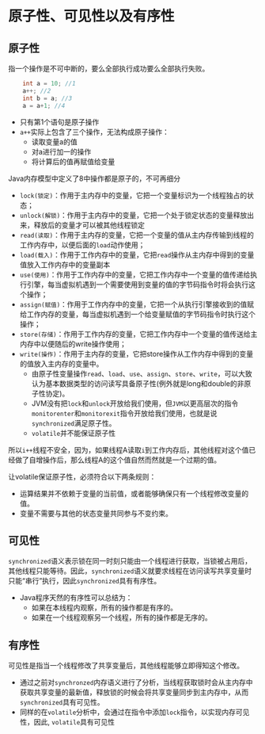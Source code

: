# 原子性、可见性以及有序性

## 原子性

指一个操作是不可中断的，要么全部执行成功要么全部执行失败。

```java
    int a = 10; //1
    a++; //2
    int b = a; //3
    a = a+1; //4
```

* 只有第1个语句是原子操作
* `a++`实际上包含了三个操作，无法构成原子操作：
  * 读取变量a的值
  * 对a进行加一的操作
  * 将计算后的值再赋值给变量

Java内存模型中定义了8中操作都是原子的，不可再细分

* `lock(锁定)`：作用于主内存中的变量，它把一个变量标识为一个线程独占的状态；
* `unlock(解锁)`：作用于主内存中的变量，它把一个处于锁定状态的变量释放出来，释放后的变量才可以被其他线程锁定
* `read(读取)`：作用于主内存的变量，它把一个变量的值从主内存传输到线程的工作内存中，以便后面的`load`动作使用；
* `load(载入)`：作用于工作内存中的变量，它把`read`操作从主内存中得到的变量值放入工作内存中的变量副本
* `use(使用)`：作用于工作内存中的变量，它把工作内存中一个变量的值传递给执行引擎，每当虚拟机遇到一个需要使用到变量的值的字节码指令时将会执行这个操作；
* `assign(赋值)`：作用于工作内存中的变量，它把一个从执行引擎接收到的值赋给工作内存的变量，每当虚拟机遇到一个给变量赋值的字节码指令时执行这个操作；
* `store(存储)`：作用于工作内存的变量，它把工作内存中一个变量的值传送给主内存中以便随后的write操作使用；
* `write(操作)`：作用于主内存的变量，它把store操作从工作内存中得到的变量的值放入主内存的变量中。
  * 由原子性变量操作`read`、`load`、`use`、`assign`、`store`、`write`，可以大致认为基本数据类型的访问读写具备原子性\(例外就是long和double的非原子性协定\)。
  * JVM没有把`lock`和`unlock`开放给我们使用，但`JVM`以更高层次的指令`monitorenter`和`monitorexit`指令开放给我们使用，也就是说`synchronized`满足原子性。
  * `volatile`并不能保证原子性

所以`i++`线程不安全，因为，如果线程A读取`i`到工作内存后，其他线程对这个值已经做了自增操作后，那么线程A的这个值自然而然就是一个过期的值。

让volatile保证原子性，必须符合以下两条规则：

* 运算结果并不依赖于变量的当前值，或者能够确保只有一个线程修改变量的值。
* 变量不需要与其他的状态变量共同参与不变约束。

## 可见性

`synchronized`语义表示锁在同一时刻只能由一个线程进行获取，当锁被占用后，其他线程只能等待。因此，`synchronized`语义就要求线程在访问读写共享变量时只能“串行”执行，因此`synchronized`具有有序性。

* Java程序天然的有序性可以总结为：
  * 如果在本线程内观察，所有的操作都是有序的。
  * 如果在一个线程观察另一个线程，所有的操作都是无序的。

## 有序性

可见性是指当一个线程修改了共享变量后，其他线程能够立即得知这个修改。

* 通过之前对`synchronzed`内存语义进行了分析，当线程获取锁时会从主内存中获取共享变量的最新值，释放锁的时候会将共享变量同步到主内存中，从而`synchronized`具有可见性。
* 同样的在`volatile`分析中，会通过在指令中添加`lock`指令，以实现内存可见性，因此, `volatile`具有可见性

